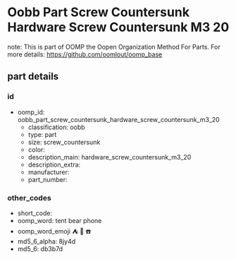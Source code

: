 # Oobb Part Screw Countersunk Hardware Screw Countersunk M3 20  

note: This is part of OOMP the Oopen Organization Method For Parts. For more details: https://github.com/oomlout/oomp_base

##  part details





### id
* oomp_id: oobb_part_screw_countersunk_hardware_screw_countersunk_m3_20
  * classification: oobb
  * type: part
  * size: screw_countersunk
  * color: 
  * description_main: hardware_screw_countersunk_m3_20
  * description_extra: 
  * manufacturer: 
  * part_number: 

### other_codes
* short_code: 
* oomp_word: tent bear phone
* oomp_word_emoji :tent: :bear: :phone:
* md5_6_alpha: 8jy4d
* md5_6: db3b7d